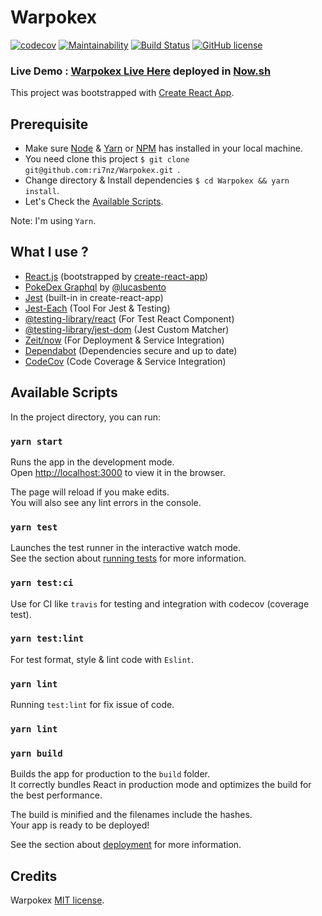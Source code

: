 # Warpokex 
[![codecov](https://codecov.io/gh/ri7nz/TokFractions/branch/master/graph/badge.svg)](https://codecov.io/gh/ri7nz/Warpokex) 
[![Maintainability](https://api.codeclimate.com/v1/badges/1671a8db78546109d010/maintainability)](https://codeclimate.com/github/ri7nz/Warpokex/maintainability)
[![Build Status](https://travis-ci.org/ri7nz/Warpokex.svg?branch=master)](https://travis-ci.org/ri7nz/Warpokex)
[![GitHub license](https://img.shields.io/badge/license-MIT-blue.svg)](https://ri7nz.mit-license.org/)

### Live Demo : [Warpokex Live Here](https://warpokex.ri7nz.now.sh/) deployed in [Now.sh](http://now.sh)

This project was bootstrapped with [Create React App](https://github.com/facebook/create-react-app).

## Prerequisite
- Make sure [Node](https://nodejs.org/en/) & [Yarn](https://yarnpkg.com/lang/en/docs/install) or [NPM](https://docs.npmjs.com/downloading-and-installing-node-js-and-npm) has installed in your local machine.
- You need clone this project `$ git clone git@github.com:ri7nz/Warpokex.git `.
- Change directory & Install dependencies `$ cd Warpokex && yarn install`.
- Let's Check the [Available Scripts](https://github.com/ri7nz/Warpokex#available-scripts).

Note: I'm using `Yarn`.

## What I use ? 
- [React.js](http://reactjs.org) (bootstrapped by [create-react-app](https://github.com/facebook/create-react-app))
- [PokeDex Graphql](https://graphql-pokemon.now.sh/) by [@lucasbento](https://github.com/lucasbento/graphql-pokemon)
- [Jest](http://jestjs.io/) (built-in in create-react-app)
- [Jest-Each](https://www.npmjs.com/package/jest-each) (Tool For Jest & Testing)
- [@testing-library/react](https://github.com/testing-library/react-testing-library) (For Test React Component)
- [@testing-library/jest-dom](https://github.com/testing-library/jest-dom) (Jest Custom Matcher)
- [Zeit/now](https://zeit.co/) (For Deployment & Service Integration)
- [Dependabot](https://github.com/apps/dependabot-preview) (Dependencies secure and up to date)
- [CodeCov](https://codecov.io/gh/ri7nz/Warpokex) (Code Coverage & Service Integration)

## Available Scripts

In the project directory, you can run:

### `yarn start`

Runs the app in the development mode.<br>
Open [http://localhost:3000](http://localhost:3000) to view it in the browser.

The page will reload if you make edits.<br>
You will also see any lint errors in the console.

### `yarn test`

Launches the test runner in the interactive watch mode.<br>
See the section about [running tests](https://facebook.github.io/create-react-app/docs/running-tests) for more information.

### `yarn test:ci`

Use for CI like `travis` for testing and integration with codecov (coverage test).

### `yarn test:lint`

For test format, style & lint code with `Eslint`.

### `yarn lint`

Running `test:lint` for fix issue of code.

### `yarn lint`



### `yarn build`

Builds the app for production to the `build` folder.<br>
It correctly bundles React in production mode and optimizes the build for the best performance.

The build is minified and the filenames include the hashes.<br>
Your app is ready to be deployed!

See the section about [deployment](https://facebook.github.io/create-react-app/docs/deployment) for more information.

## Credits

Warpokex [MIT license](https://ri7nz.mit-license.org/). 
